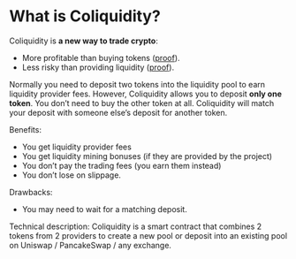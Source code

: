 # What is Coliquidity?

Coliquidity is **a new way to trade crypto**:

- More profitable than buying tokens ([proof](FAQ/ForProjectOwners.md#why-coliquidity-is-more-profitable-than-buying-tokens)).
- Less risky than providing liquidity ([proof](Risks.md#why-coliquidity-is-less-risky-than-providing-liquidity)).

Normally you need to deposit two tokens into the liquidity pool to earn liquidity provider fees. However, Coliquidity allows you to deposit **only one token**. You don’t need to buy the other token at all. Coliquidity will match your deposit with someone else’s deposit for another token.

Benefits:

- You get liquidity provider fees
- You get liquidity mining bonuses (if they are provided by the project)
- You don’t pay the trading fees (you earn them instead)
- You don’t lose on slippage.

Drawbacks:

- You may need to wait for a matching deposit.

Technical description: Coliquidity is a smart contract that combines 2 tokens from 2 providers to create a new pool or deposit into an existing pool on Uniswap / PancakeSwap / any exchange.
